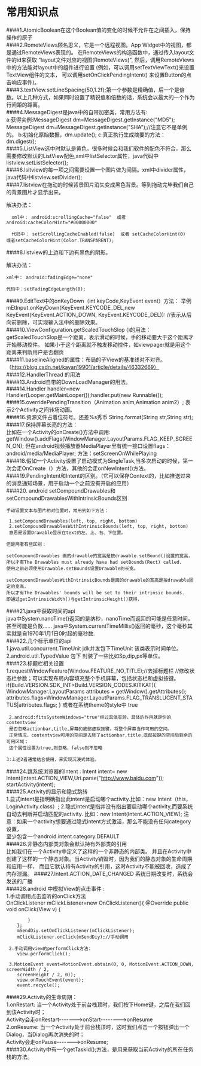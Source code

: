 # **常用知识点** #

####1.AtomicBoolean在这个Boolean值的变化的时候不允许在之间插入，保持操作的原子  
####2.RometeViews顾名思义，它是一个远程视图。App Widget中的视图，都是通过RemoteViews表现的。
    在RemoteViews的构造函数中，通过传入layout文件的id来获取 “layout文件对应的视图(RemoteViews)",
	然后，调用RemoteViews中的方法能对layout中的组件进行设置
    (例如，可以调用setTextViewText()来设置TextView组件的文本，
	可以调用setOnClickPendingIntent() 来设置Button的点击响应事件)。  
####3.textView.setLineSpacing(50,1.2f);第一个参数是精确值，后一个是倍数。以上几种方式，如果同时设置了精锐值和倍数的话，系统会以最大的一个作为行间距的距离。  
####4.MessageDigest是java中的自带加密类，常用方法有:  
	a:获得实例:MessageDigest dm=MessageDigest.getInstance("MD5");
	MessageDigest dm=MessageDigest.getInstance("SHA");//注意它不是单例的。
	b:初始化原始数据，dm.update();
	c:真正执行生成摘要的方法：dm.digest();  
####5.ListView选中时默认是黄色，很多时候会和我们软件的配色不符合，那么需要修改默认的ListView配色,xml中listSelector属性，java代码中listview.setListSelector();  
####6.lsitview的每一项之间需要设置一个图片做为间隔。xml中divider属性，java代码中listview.setDivider();  
####7.listview在拖动的时候背景图片消失变成黑色背景。等到拖动完毕我们自己的背景图片才显示出来。

解决办法：

      xml中： android:scrollingCache="false"  或者 android:cacheColorHint="#00000000"
  
	  代码中： setScrollingCacheEnabled(false)  或者 setCacheColorHint(0)  或者setCacheColorHint(Color.TRANSPARENT);  
####8.listview的上边和下边有黑色的阴影。

解决办法：

	xml中： android:fadingEdge="none"
  
	代码中：setFadingEdgeLength(0);  
####9.EditText中的onKeyDown（int keyCode,KeyEvent event）方法：
	举例
	mEtInput.onKeyDown(KeyEvent.KEYCODE_DEL,new KeyEvent(KeyEvent.ACTION_DOWN, KeyEvent.KEYCODE_DEL)):
	//表示从后向前删除，可实现输入法中的删除效果。  
####10.ViewConfiguration.getScaledTouchSlop ()的用法：  
	getScaledTouchSlop是一个距离，表示滑动的时候，手的移动要大于这个距离才开始移动控件。
	如果小于这个距离就不触发移动控件，如viewpager就是用这个距离来判断用户是否翻页  
####11.baselineAligned的属性：布局的子View的基准线对不对齐。（http://blog.csdn.net/kayan19901/article/details/46332669）  
####12.HandlerThread 的用法  
####13.Android自带的DownLoadManager的用法。  
####14.Handler handler=new Handler(Looper.getMainLooper());handler.put(new Runnable());  
####15.overridePendingTransition（Animation anim,Animation anim2）; 表示2个Activity之间转场动画。  
####16.资源文件占着位符号。<string name="room_hostinfo_xb2nextlv">还差%s秀币</string>   String.format(String str,String str);  
####17.保持屏幕长亮的方法：  
	比如在一个Activity的onCreate()方法中调用:
	getWindow().addFlags(WindowManager.LayoutParams.FLAG_KEEP_SCREEN_ON);
	但在android视频播放器MediaPlayer里有统一接口设置flags：android/media/MediaPlayer;
	方法：setScreenOnWhilePlaying  
####18.假如一个Activity设置了启动模式为SingleTask,当多次启动的时候，第一次会走OnCreate（）方法，其他的会走onNewIntent()方法。  
####19.PendingIntent和Intent的区别。（它可以保存Context的，比如推送过来的消息通知场景，用于启动一个之前没有开启的应用）  
####20. android setCompoundDrawables和setCompoundDrawablesWithIntrinsicBounds区别

	手动设置文本与图片相对位置时，常用到如下方法：

	 1.setCompoundDrawables(left, top, right, bottom)
	 2.setCompoundDrawablesWithIntrinsicBounds(left, top, right, bottom)
	 意思是设置Drawable显示在text的左、上、右、下位置。
  
	但是两者有些区别：  

	setCompoundDrawables 画的drawable的宽高是按drawable.setBound()设置的宽高，
	所以才有The Drawables must already have had setBounds(Rect) called.
	使用之前必须使用Drawable.setBounds设置Drawable的长宽。

	setCompoundDrawablesWithIntrinsicBounds是画的drawable的宽高是按drawable固定的宽高，
	所以才有The Drawables' bounds will be set to their intrinsic bounds.  
	即通过getIntrinsicWidth()与getIntrinsicHeight()获得，  
####21.java中获取时间的api  
	java中System.nanoTime()返回的是纳秒，nanoTime而返回的可能是任意时间，甚至可能是负数……
    java中System.currentTimeMillis()返回的毫秒，这个毫秒其实就是自1970年1月1日0时起的毫秒数.  
####22.几个标示单位的api  
	 1.java.util.concurrent.TimeUnit jdk并发包下TimeUnit  该类表示时间单位。  
	 2.android.util.TypedValue 包下 封装了一些比如Sp,dip,px等单位。  
####23.标题栏相关设置  
	 1.requestWindowFeature(Window.FEATURE_NO_TITLE);//去掉标题栏
	//修改状态栏参数；可以实现布局内容填充整个手机屏幕，包括状态栏和虚拟按键。
	if(Build.VERSION.SDK_INT>Build.VERSION_CODES.KITKAT){
		WindowManager.LayoutParams attributes = getWindow().getAttributes();
		attributes.flags=WindowManager.LayoutParams.FLAG_TRANSLUCENT_STATUS|attributes.flags;
	}
	或者在系统theme的style中<item name="android:windowTranslucentStatus"> true </item>  

	 2.android:fitsSystemWindows="true"经过具体实验，具体的作用就是你的contentview  
	 是否忽略actionbar,title,屏幕的底部虚拟按键，将整个屏幕当作可用的空间。
	 正常情况，contentview可用的空间是去除了actionbar,title,底部按键的空间后剩余的可用区域；  
	 这个属性设置为true,则忽略，false则不忽略

	3:上述2者通常结合使用，来实现沉浸式体验。  
####24.跳系统浏览器的Intent : Intent intent= new Intent(Intent.ACTION_VIEW,Uri.parse("http://www.baidu.com")); startActivity(intent);  
####25.Activity的显示和隐式跳转  
	 1.显式intent是指明确指出此intent是启动哪个activity.比如：new Intent（this，LoginActivity.class）;
     2.隐式intent是指并没有指出要启动哪个activity,而要系统自动去判断并启动匹配的activity.
	   比如：new Intent(Intent.ACTION_VIEW);
	 注意：如果一个activity想要通过隐式intent方式激活，那么不能没有任何category设置，  
	 至少包含一个android.intent.category.DEFAULT    
####26.非静态内部类对象会默认持有外部类的引用  
	比如我们在一个Activity中定义了这样的一个非静态的内部类。
	并且在Activity中创建了这样的一个静态对象。当Activity销毁时，因为我们的静态对象的生命周期和应用一样，
	而且它默认持有Activity的引用，这时Activity不能被回收，造成了内存泄漏。
####27.Intent.ACTION_DATE_CHANGED   系统日期改变时，系统会发送的广播  
####28.android 中模拟View的点击事件 :  
	 1.手动调用点击监听的onClick方法  
		OnClickListener mClickListener=new OnClickListener(){
			@Override
			public void onClick(View v) {
				
			}
		};
		mSendDiy.setOnClickListener(mClickListener);
		mClickListener.onClick(mSendDiy);//手动调用  

	 2.手动调用view的performClick方法:
        view.performClick();  

	 3.MotionEvent event=MotionEvent.obtain(0, 0, MotionEvent.ACTION_DOWN, screenWidth / 2,  
	    screenHeight / 2, 0));
		view.onTouchEvent(event);
		event.recycle();  
####29.Activity的生命周期：  
	 1.onRestart: 当一个Activity处于前台栈顶时，我们按下Home键，之后在我们回到该Activity时；  
	  Activity会走onRestart------->onStart-------->onResume  
	 2.onResume: 当一个Activity处于前台栈顶时，这时我们点击一个按钮弹出一个Dialog，当Dialog再次消失的时；  
	  Activity会走onPause------->onResume;  
####30.Activity中有一个getTaskId();方法，是用来获取当前Activity的所在任务栈的方法。  
